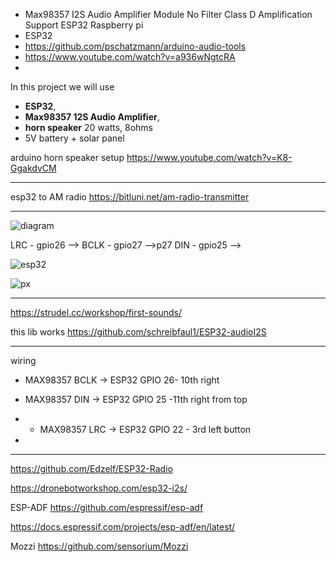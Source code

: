 
- Max98357 I2S Audio Amplifier Module No Filter Class D Amplification Support ESP32 Raspberry pi
- ESP32
- https://github.com/pschatzmann/arduino-audio-tools
- https://www.youtube.com/watch?v=a936wNgtcRA
-


In this project we will use 
- **ESP32**, 
- **Max98357 12S Audio Amplifier**, 
- **horn speaker** 20 watts, 8ohms
- 5V battery + solar panel

arduino horn speaker setup
https://www.youtube.com/watch?v=K8-GgakdvCM


---
esp32 to AM radio
https://bitluni.net/am-radio-transmitter

---
![diagram](https://circuitdigest.com/sites/default/files/circuitdiagram_mic/Interface-MAX98357A-I2S-Module-with-ESP32.png)

LRC - gpio26 --> 
BCLK - gpio27 -->p27
DIN - gpio25 --> 

![esp32](https://www.upesy.com/cdn/shop/files/doc-esp32-pinout-reference-wroom-devkit.png?width=1038)


![px](https://wiki.geekworm.com/images/thumb/3/30/NodeMCU-Specification.jpg/600px-NodeMCU-Specification.jpg)


----
https://strudel.cc/workshop/first-sounds/

this lib works
https://github.com/schreibfaul1/ESP32-audioI2S


---
wiring

- MAX98357 BCLK → ESP32 GPIO 26- 10th right

- MAX98357 DIN → ESP32 GPIO 25 -11th right from top

- - MAX98357 LRC → ESP32 GPIO 22 - 3rd left button
- 


---
https://github.com/Edzelf/ESP32-Radio

https://dronebotworkshop.com/esp32-i2s/


ESP-ADF
https://github.com/espressif/esp-adf

https://docs.espressif.com/projects/esp-adf/en/latest/


Mozzi
https://github.com/sensorium/Mozzi


